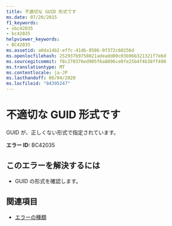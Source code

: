 ```yaml
---
title: 不適切な GUID 形式です
ms.date: 07/20/2015
f1_keywords:
- vbc42035
- bc42035
helpviewer_keywords:
- BC42035
ms.assetid: a0da14b2-effc-41db-8506-0f372c60256d
ms.openlocfilehash: 252937b9758021adeadd00c03b96b321321f7e6d
ms.sourcegitcommit: f8c270376ed905f6a8896ce0fe25b4f4b38ff498
ms.translationtype: MT
ms.contentlocale: ja-JP
ms.lasthandoff: 06/04/2020
ms.locfileid: "84395247"
---
```

# <a name="bad-guid-format"></a>不適切な GUID 形式です
GUID が、正しくない形式で指定されています。  
  
 **エラー ID:** BC42035  
  
## <a name="to-correct-this-error"></a>このエラーを解決するには  
  
- GUID の形式を確認します。  
  
## <a name="see-also"></a>関連項目

- [エラーの種類](../programming-guide/language-features/error-types.md)
